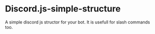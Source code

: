 # Discord.js-simple-structure
A simple discord js structor for your bot. It is usefull for slash commands too.


